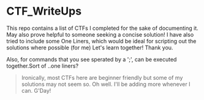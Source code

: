 
# CTF_WriteUps

This repo contains a list of CTFs I completed for the sake of documenting it. 
May also prove helpful to someone seeking a concise solution!
I have also tried to include some One Liners, which would be ideal for scripting out the solutions where possible (for me)
Let's learn together! Thank you.

Also, for commands that you see sperated by a ';', can be executed together.Sort of ..one liners?


>Ironically, most CTFs here are beginner friendly but some of my solutions may not seem so. Oh well.
>I'll be adding more whenever I can. G'Day!

